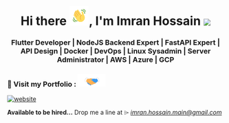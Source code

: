 <h1 align="center">
  Hi there <a href="#"><img src="https://raw.githubusercontent.com/imranhossain001/imranhossain001/main/.github/images/hand_wave.gif" width="45px" height="45px"/></a>, I'm Imran Hossain
  <img align="center" src="https://http://readme-typing-svg.herokuapp.com?font=Fira+Code&pause=1000&random=false&width=435&lines=Flutter+NodeJS+Full+Stack+Developer;FastAPI+Expert;Java+Programmer;"></img>
</h1>

<h3 align="center">Flutter Developer | NodeJS Backend Expert | FastAPI Expert | API Design | Docker | DevOps | Linux Sysadmin | Server Administrator | AWS | Azure | GCP</h3>

### 🔌 Visit my Portfolio : <a href="#"><img src="https://raw.githubusercontent.com/imranhossain001/imranhossain001/main/.github/images/handshake.gif" height="30px"></a>

[![website](https://img.shields.io/website?label=imranhossain001.github.io&style=for-the-badge&url=https%3A%2F%2Fimranhossain001.github.io)](https://imranhossain001.github.io)



**Available to be hired...** Drop me a line at ⌲  *[imran.hossain.main@gmail.com](mailto:imran.hossain.1096@gmail.com)*

